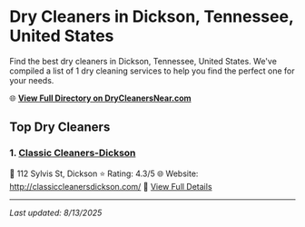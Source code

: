 # Dry Cleaners in Dickson, Tennessee, United States

Find the best dry cleaners in Dickson, Tennessee, United States. We've compiled a list of 1 dry cleaning services to help you find the perfect one for your needs.

🌐 **[View Full Directory on DryCleanersNear.com](https://drycleanersnear.com/city/US/Tennessee/Dickson)**

## Top Dry Cleaners

### 1. [Classic Cleaners-Dickson](https://drycleanersnear.com/dryCleaner/6861efad6d1fa2e11f513c6a/classic-cleaners-dickson)
📍 112 Sylvis St, Dickson
⭐ Rating: 4.3/5
🌐 Website: http://classiccleanersdickson.com/
🔗 [View Full Details](https://drycleanersnear.com/dryCleaner/6861efad6d1fa2e11f513c6a/classic-cleaners-dickson)


---

*Last updated: 8/13/2025*
